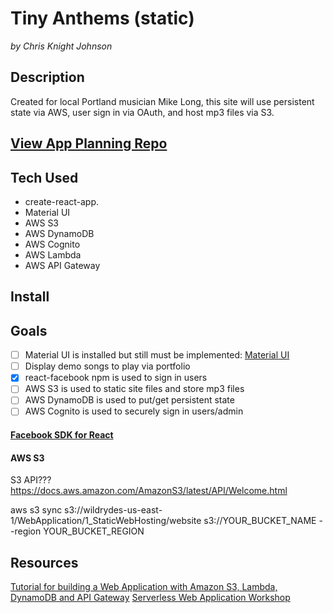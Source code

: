 # Tiny Anthems (static)
*by Chris Knight Johnson*
## Description
Created for local Portland musician Mike Long, this site will use persistent state via AWS, user sign in via OAuth, and host mp3 files via S3.

## [View App Planning Repo](https://github.com/ckjpdx/tiny-anthems-planning)
## Tech Used
* create-react-app.
* Material UI
* AWS S3
* AWS DynamoDB
* AWS Cognito
* AWS Lambda
* AWS API Gateway

## Install


## Goals
- [ ] Material UI is installed but still must be implemented: [Material UI](https://www.npmjs.com/package/material-ui)
- [ ] Display demo songs to play via portfolio
- [x] react-facebook npm is used to sign in users
- [ ] AWS S3 is used to static site files and store mp3 files
- [ ] AWS DynamoDB is used to put/get persistent state
- [ ] AWS Cognito is used to securely sign in users/admin

#### [Facebook SDK for React](https://medium.com/front-end-hacking/facebook-authorization-in-a-react-app-b7a9176aacb6)

#### AWS S3
S3 API??? https://docs.aws.amazon.com/AmazonS3/latest/API/Welcome.html

aws s3 sync s3://wildrydes-us-east-1/WebApplication/1_StaticWebHosting/website s3://YOUR_BUCKET_NAME --region YOUR_BUCKET_REGION

## Resources
[Tutorial for building a Web Application with Amazon S3, Lambda, DynamoDB and API Gateway](https://codeburst.io/tutorial-for-building-a-web-application-with-amazon-s3-lambda-dynamodb-and-api-gateway-6d3ddf77f15a)
[Serverless Web Application Workshop](https://github.com/awslabs/aws-serverless-workshops/tree/master/WebApplication)
